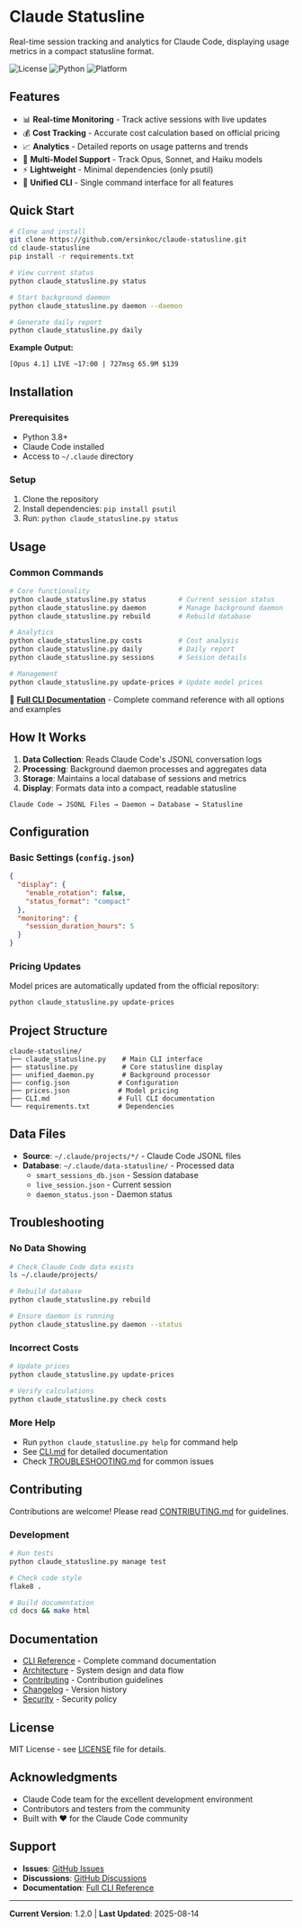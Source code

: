 # Claude Statusline

Real-time session tracking and analytics for Claude Code, displaying usage metrics in a compact statusline format.

![License](https://img.shields.io/badge/license-MIT-blue.svg)
![Python](https://img.shields.io/badge/python-3.8%2B-blue.svg)
![Platform](https://img.shields.io/badge/platform-Windows%20%7C%20macOS%20%7C%20Linux-lightgrey.svg)

## Features

- 📊 **Real-time Monitoring** - Track active sessions with live updates
- 💰 **Cost Tracking** - Accurate cost calculation based on official pricing
- 📈 **Analytics** - Detailed reports on usage patterns and trends
- 🤖 **Multi-Model Support** - Track Opus, Sonnet, and Haiku models
- ⚡ **Lightweight** - Minimal dependencies (only psutil)
- 🎯 **Unified CLI** - Single command interface for all features

## Quick Start

```bash
# Clone and install
git clone https://github.com/ersinkoc/claude-statusline.git
cd claude-statusline
pip install -r requirements.txt

# View current status
python claude_statusline.py status

# Start background daemon
python claude_statusline.py daemon --daemon

# Generate daily report
python claude_statusline.py daily
```

**Example Output:**
```
[Opus 4.1] LIVE ~17:00 | 727msg 65.9M $139
```

## Installation

### Prerequisites
- Python 3.8+
- Claude Code installed
- Access to `~/.claude` directory

### Setup
1. Clone the repository
2. Install dependencies: `pip install psutil`
3. Run: `python claude_statusline.py status`

## Usage

### Common Commands

```bash
# Core functionality
python claude_statusline.py status        # Current session status
python claude_statusline.py daemon        # Manage background daemon
python claude_statusline.py rebuild       # Rebuild database

# Analytics
python claude_statusline.py costs         # Cost analysis
python claude_statusline.py daily         # Daily report
python claude_statusline.py sessions      # Session details

# Management
python claude_statusline.py update-prices # Update model prices
```

📖 **[Full CLI Documentation](CLI.md)** - Complete command reference with all options and examples

## How It Works

1. **Data Collection**: Reads Claude Code's JSONL conversation logs
2. **Processing**: Background daemon processes and aggregates data
3. **Storage**: Maintains a local database of sessions and metrics
4. **Display**: Formats data into a compact, readable statusline

```
Claude Code → JSONL Files → Daemon → Database → Statusline
```

## Configuration

### Basic Settings (`config.json`)

```json
{
  "display": {
    "enable_rotation": false,
    "status_format": "compact"
  },
  "monitoring": {
    "session_duration_hours": 5
  }
}
```

### Pricing Updates

Model prices are automatically updated from the official repository:

```bash
python claude_statusline.py update-prices
```

## Project Structure

```
claude-statusline/
├── claude_statusline.py    # Main CLI interface
├── statusline.py           # Core statusline display
├── unified_daemon.py       # Background processor
├── config.json            # Configuration
├── prices.json            # Model pricing
├── CLI.md                 # Full CLI documentation
└── requirements.txt       # Dependencies
```

## Data Files

- **Source**: `~/.claude/projects/*/` - Claude Code JSONL files
- **Database**: `~/.claude/data-statusline/` - Processed data
  - `smart_sessions_db.json` - Session database
  - `live_session.json` - Current session
  - `daemon_status.json` - Daemon status

## Troubleshooting

### No Data Showing
```bash
# Check Claude Code data exists
ls ~/.claude/projects/

# Rebuild database
python claude_statusline.py rebuild

# Ensure daemon is running
python claude_statusline.py daemon --status
```

### Incorrect Costs
```bash
# Update prices
python claude_statusline.py update-prices

# Verify calculations
python claude_statusline.py check costs
```

### More Help
- Run `python claude_statusline.py help` for command help
- See [CLI.md](CLI.md) for detailed documentation
- Check [TROUBLESHOOTING.md](docs/TROUBLESHOOTING.md) for common issues

## Contributing

Contributions are welcome! Please read [CONTRIBUTING.md](CONTRIBUTING.md) for guidelines.

### Development

```bash
# Run tests
python claude_statusline.py manage test

# Check code style
flake8 .

# Build documentation
cd docs && make html
```

## Documentation

- [CLI Reference](CLI.md) - Complete command documentation
- [Architecture](ARCHITECTURE.md) - System design and data flow
- [Contributing](CONTRIBUTING.md) - Contribution guidelines
- [Changelog](CHANGELOG.md) - Version history
- [Security](SECURITY.md) - Security policy

## License

MIT License - see [LICENSE](LICENSE) file for details.

## Acknowledgments

- Claude Code team for the excellent development environment
- Contributors and testers from the community
- Built with ❤️ for the Claude Code community

## Support

- **Issues**: [GitHub Issues](https://github.com/ersinkoc/claude-statusline/issues)
- **Discussions**: [GitHub Discussions](https://github.com/ersinkoc/claude-statusline/discussions)
- **Documentation**: [Full CLI Reference](CLI.md)

---

**Current Version**: 1.2.0 | **Last Updated**: 2025-08-14